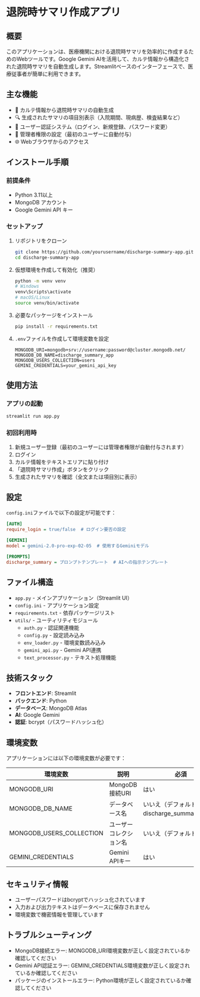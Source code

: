 # 退院時サマリ作成アプリ

## 概要
このアプリケーションは、医療機関における退院時サマリを効率的に作成するためのWebツールです。Google Gemini AIを活用して、カルテ情報から構造化された退院時サマリを自動生成します。Streamlitベースのインターフェースで、医療従事者が簡単に利用できます。

## 主な機能
- 📝 カルテ情報から退院時サマリの自動生成
- 🔍 生成されたサマリの項目別表示（入院期間、現病歴、検査結果など）
- 🔐 ユーザー認証システム（ログイン、新規登録、パスワード変更）
- 👥 管理者権限の設定（最初のユーザーに自動付与）
- 🌐 Webブラウザからのアクセス

## インストール手順

### 前提条件
- Python 3.11以上
- MongoDB アカウント
- Google Gemini API キー

### セットアップ
1. リポジトリをクローン
   ```bash
   git clone https://github.com/yourusername/discharge-summary-app.git
   cd discharge-summary-app
   ```

2. 仮想環境を作成して有効化（推奨）
   ```bash
   python -m venv venv
   # Windows
   venv\Scripts\activate
   # macOS/Linux
   source venv/bin/activate
   ```

3. 必要なパッケージをインストール
   ```bash
   pip install -r requirements.txt
   ```

4. `.env`ファイルを作成して環境変数を設定
   ```
   MONGODB_URI=mongodb+srv://username:password@cluster.mongodb.net/
   MONGODB_DB_NAME=discharge_summary_app
   MONGODB_USERS_COLLECTION=users
   GEMINI_CREDENTIALS=your_gemini_api_key
   ```

## 使用方法

### アプリの起動
```bash
streamlit run app.py
```

### 初回利用時
1. 新規ユーザー登録（最初のユーザーには管理者権限が自動付与されます）
2. ログイン
3. カルテ情報をテキストエリアに貼り付け
4. 「退院時サマリ作成」ボタンをクリック
5. 生成されたサマリを確認（全文または項目別に表示）

## 設定
`config.ini`ファイルで以下の設定が可能です：

```ini
[AUTH]
require_login = true/false  # ログイン要否の設定

[GEMINI]
model = gemini-2.0-pro-exp-02-05  # 使用するGeminiモデル

[PROMPTS]
discharge_summary = プロンプトテンプレート  # AIへの指示テンプレート
```

## ファイル構造
- `app.py` - メインアプリケーション（Streamlit UI）
- `config.ini` - アプリケーション設定
- `requirements.txt` - 依存パッケージリスト
- `utils/` - ユーティリティモジュール
  - `auth.py` - 認証関連機能
  - `config.py` - 設定読み込み
  - `env_loader.py` - 環境変数読み込み
  - `gemini_api.py` - Gemini API連携
  - `text_processor.py` - テキスト処理機能

## 技術スタック
- **フロントエンド**: Streamlit
- **バックエンド**: Python
- **データベース**: MongoDB Atlas
- **AI**: Google Gemini
- **認証**: bcrypt（パスワードハッシュ化）

## 環境変数
アプリケーションには以下の環境変数が必要です：

| 環境変数 | 説明 | 必須 |
|----------|------|------|
| MONGODB_URI | MongoDB接続URI | はい |
| MONGODB_DB_NAME | データベース名 | いいえ（デフォルト: discharge_summary_app） |
| MONGODB_USERS_COLLECTION | ユーザーコレクション名 | いいえ（デフォルト: users） |
| GEMINI_CREDENTIALS | Gemini APIキー | はい |

## セキュリティ情報
- ユーザーパスワードはbcryptでハッシュ化されています
- 入力および出力テキストはデータベースに保存されません
- 環境変数で機密情報を管理しています

## トラブルシューティング
- MongoDB接続エラー: MONGODB_URI環境変数が正しく設定されているか確認してください
- Gemini API認証エラー: GEMINI_CREDENTIALS環境変数が正しく設定されているか確認してください
- パッケージのインストールエラー: Python環境が正しく設定されているか確認してください
